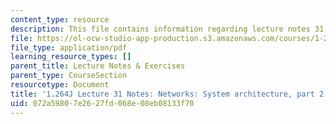 ```yaml
---
content_type: resource
description: This file contains information regarding lecture notes 31.
file: https://ol-ocw-studio-app-production.s3.amazonaws.com/courses/1-264j-database-internet-and-systems-integration-technologies-fall-2013/072a59807e2627fd068e08eb08133f70_MIT1_264JF13_lect_31.pdf
file_type: application/pdf
learning_resource_types: []
parent_title: Lecture Notes & Exercises
parent_type: CourseSection
resourcetype: Document
title: '1.264J Lecture 31 Notes: Networks: System architecture, part 2'
uid: 072a5980-7e26-27fd-068e-08eb08133f70
---
```

